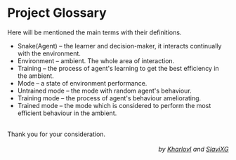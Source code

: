 <h1 class = "header"> Project Glossary </h1>

<article>
    Here will be mentioned the main terms with their definitions.
    <br>
    <ul>
    <li><span class = "glossary_term">Snake(Agent)</span> – the learner and decision-maker, it interacts continually with the environment.</li>
    <li><span class = "glossary_term">Environment</span> – ambient. The whole area of interaction.</li>
    <li><span class = "glossary_term">Training</span> – the process of agent's learning to get the best efficiency in the ambient.</li>
    <li><span class = "glossary_term">Mode</span> – a state of environment performance.</li>
    <li><span class = "glossary_term">Untrained mode</span> – the mode with random agent's behaviour.</li>
    <li><span class = "glossary_term">Training mode</span> – the process of agent's behaviour ameliorating.</li>
    <li><span class = "glossary_term">Trained mode</span> – the mode which is considered to perform the most efficient behaviour in the ambient.</li>
    </ul>
    <br>
    Thank you for your consideration.
</article>
<br>
<div align="right"><em> by <a href="https://github.com/KharlovI">KharlovI</a> and
<a href="https://github.com/SlaviXG">SlaviXG</a>
</em></div>